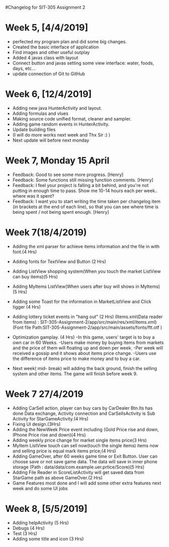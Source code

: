 #Changelog for SIT-305 Assignment 2

# Week 5, [4/4/2019]
- perfected my  program plan and did some big changes.
- Created the basic interface of application
- Find images and other useful outplay
- Added 4 javas class with layout 
- Connect button and javas setting some view interface: water, foods, days, etc...
- update connection of Git to GitHub


# Week 6, [12/4/2019]
- Adding new java HunterActivity and layout.
- Adding formulas and vlues
- Making source code unified format, cleaner and sampler.
- Adding game random events in HunterActivity.
- Update building files 
- (I will do more works next week and Thx Sir :)  )
- Next update will before next monday

# Week 7, Monday 15 April
- Feedback: Good to see some more progress. [Henry]
- Feedback: Some functions still missing function comments. [Henry]
- Feedback: I feel your project is falling a bit behind, and you're not putting in enough time to pass. Show me 10-14 hours each per week.. where was it spent? 
- Feedback: I want you to start writing the time taken per changelog item (in brackets at the end of each line), so that you can see where time is being spent / not being spent enough. [Henry]


# Week 7(18/4/2019)
- Adding the xml parser for achieve items information and the file in with font.(4 Hrs)
- Adding fonts for TextView and Button (2 Hrs)
- Adding ListView shopping system(When you touch the market ListView can buy items)(5 Hrs)
- Adding MyItems ListView(When users after buy will shows in MyItems)  (5 Hrs)
- Adding some Toast for the information in MarketListView and Click tigger (4 Hrs)
- Adding lottery ticket events in "hang out" (2 Hrs)
(Items.xml(Data reader from items) : SIT-305-Assignment-2/app/src/main/res/xml/items.xml)
(Font file Path:SIT-305-Assignment-2/app/src/main/assets/fonts/ftt.otf )

- Optimization gamplay. (4 Hrs)
	-In this game, users' target is to buy a own car in 60 Weeks.
	-Users make money by buying items from markets and the price of them will floating up and down per week.
	-Per week will received a gossip and it shows about items price change.
	-Users use the difference of items price to make money and to buy a car.
	
- Next week( mid- break) will adding the back ground, finish the selling system  and other items. The game will finish before week 9.

# Week 7 27/4/2019
- Adding CarSell action, player can buy cars by CarDealer Btn.Its has done  Data exchange, Activity connection and CarSellsActivity is Sub Activity for StarGameActivity.(4 Hrs)
- Fixing UI design.(3Hrs)
- Adding the NewWeek Price event including (Gold Price rise and down, IPhone Price rise and down)(4 Hrs)
- Adding weekly price change for market single items price(3 Hrs)
- MyItem ListView touch can sell now(touch the single items) items now and selling price is equal mark items price;(4 Hrs)
- Adding GameOver, after 60 weeks game time or Exit Button. User can choose save or not save game data. The data will save in inner phone storage (Path : data/data/com.example.uer.prtice/Score)(5 Hrs)
- Adding  File Reader in ScoreListActivity will get saved data from StarGame path as above GameOver.(2 Hrs)
- Game Features most done and I will add some other extra features next week and do some UI jobs

# Week 8, [5/5/2019]
- Adding helpActivity (5 Hrs)
- Debugs (4 Hrs)
- Test (3 Hrs)
- Adding some title and icon (3 Hrs)